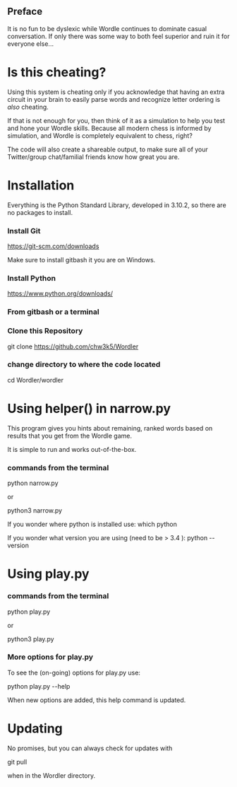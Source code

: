 ## Preface
It is no fun to be dyslexic while Wordle continues to dominate casual 
conversation. If only there was some way to both feel superior and ruin it 
for everyone else...

# Is this cheating?
Using this system is cheating only if you acknowledge that having an
extra circuit in your brain to easily parse words and recognize letter ordering
is *also* cheating.

If that is not enough for you, then think of it as a simulation to help
you test and hone your Wordle skills. Because all modern chess is informed by
simulation, and Wordle is completely equivalent to chess, right?

The code will also create a shareable output, to make sure all of your Twitter/group 
chat/familial friends know how great you are.

# Installation 
Everything is the Python Standard Library, developed in 3.10.2, so there are
no packages to install.

### Install Git
https://git-scm.com/downloads

Make sure to install gitbash it you are on Windows.

### Install Python
https://www.python.org/downloads/


### From gitbash or a terminal
### Clone this Repository
git clone https://github.com/chw3k5/Wordler

### change directory to where the code located
cd Wordler/wordler

# Using helper() in narrow.py
This program gives you hints about remaining, ranked words 
based on results that you get from the Wordle game.

It is simple to run and works out-of-the-box.

### commands from the terminal
python narrow.py

or 

python3 narrow.py

If you wonder where python is installed use: which python

If you wonder what version you are using (need to be > 3.4 ): 
python --version

# Using play.py
### commands from the terminal
python play.py

or 

python3 play.py

### More options for play.py
To see the (on-going) options for play.py use:

python play.py --help

When new options are added, this help command is updated.

# Updating
No promises, but you can always check for updates with

git pull

when in the Wordler directory.
